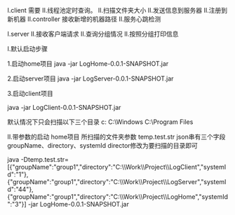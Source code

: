  
I.client 需要
II.线程池定时查询。
II.扫描文件夹大小
II.发送信息到服务器
II.注册到新机器
II.controller 接收新增的机器路径
II.服务心跳检测



I.server
II.接收客户端请求
II.查询分组情况
II.按照分组打印信息




I.默认启动步骤

1.启动home项目
java  -jar LogHome-0.0.1-SNAPSHOT.jar

2.启动server项目
java -jar LogServer-0.0.1-SNAPSHOT.jar

3.启动client项目

java  -jar LogClient-0.0.1-SNAPSHOT.jar

默认情况下只会扫描以下三个目录
c:
C:\Windows
C:\Program Files



II.带参数的启动
home项目 所扫描的文件夹参数
temp.test.str
json串有三个字段groupName、directory、systemId
director修改为要扫描的目录即可

java -Dtemp.test.str=[{\"groupName\":\"group1\",\"directory\":\"C:\\\\Work\\\\Project\\\\LogClient\",\"systemId\":\"1\"},{\"groupName\":\"group1\",\"directory\":\"C:\\\\Work\\\\Project\\\\LogServer\",\"systemId\":\"44\"},{\"groupName\":\"group1\",\"directory\":\"C:\\\\Work\\\\Project\\\\LogHome\",\"systemId\":\"3\"}] -jar LogHome-0.0.1-SNAPSHOT.jar






